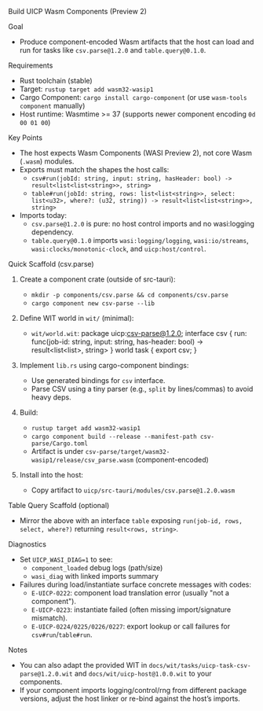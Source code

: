 Build UICP Wasm Components (Preview 2)

Goal
- Produce component-encoded Wasm artifacts that the host can load and run for tasks like `csv.parse@1.2.0` and `table.query@0.1.0`.

Requirements
- Rust toolchain (stable)
- Target: `rustup target add wasm32-wasip1`
- Cargo Component: `cargo install cargo-component` (or use `wasm-tools component` manually)
- Host runtime: Wasmtime >= 37 (supports newer component encoding `0d 00 01 00`)

Key Points
- The host expects Wasm Components (WASI Preview 2), not core Wasm (`.wasm`) modules.
- Exports must match the shapes the host calls:
  - `csv#run(jobId: string, input: string, hasHeader: bool) -> result<list<list<string>>, string>`
  - `table#run(jobId: string, rows: list<list<string>>, select: list<u32>, where?: (u32, string)) -> result<list<list<string>>, string>`
- Imports today:
  - `csv.parse@1.2.0` is pure: no host control imports and no wasi:logging dependency.
  - `table.query@0.1.0` imports `wasi:logging/logging`, `wasi:io/streams`, `wasi:clocks/monotonic-clock`, and `uicp:host/control`.

Quick Scaffold (csv.parse)
1) Create a component crate (outside of src-tauri):
   - `mkdir -p components/csv.parse && cd components/csv.parse`
   - `cargo component new csv-parse --lib`

2) Define WIT world in `wit/` (minimal):
   - `wit/world.wit`:
     package uicp:csv-parse@1.2.0;
     interface csv {
       run: func(job-id: string, input: string, has-header: bool) -> result<list<list<string>>, string>
     }
     world task {
       export csv;
     }

3) Implement `lib.rs` using cargo-component bindings:
   - Use generated bindings for `csv` interface.
   - Parse CSV using a tiny parser (e.g., `split` by lines/commas) to avoid heavy deps.

4) Build:
   - `rustup target add wasm32-wasip1`
   - `cargo component build --release --manifest-path csv-parse/Cargo.toml`
   - Artifact is under `csv-parse/target/wasm32-wasip1/release/csv_parse.wasm` (component-encoded)

5) Install into the host:
   - Copy artifact to `uicp/src-tauri/modules/csv.parse@1.2.0.wasm`

Table Query Scaffold (optional)
- Mirror the above with an interface `table` exposing `run(job-id, rows, select, where?)` returning `result<rows, string>`.

Diagnostics
- Set `UICP_WASI_DIAG=1` to see:
  - `component_loaded` debug logs (path/size)
  - `wasi_diag` with linked imports summary
- Failures during load/instantiate surface concrete messages with codes:
  - `E-UICP-0222`: component load translation error (usually "not a component").
  - `E-UICP-0223`: instantiate failed (often missing import/signature mismatch).
  - `E-UICP-0224/0225/0226/0227`: export lookup or call failures for `csv#run`/`table#run`.

Notes
- You can also adapt the provided WIT in `docs/wit/tasks/uicp-task-csv-parse@1.2.0.wit` and `docs/wit/uicp-host@1.0.0.wit` to your components.
- If your component imports logging/control/rng from different package versions, adjust the host linker or re-bind against the host’s imports.
